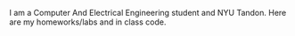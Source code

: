 I am a Computer And Electrical Engineering student and NYU Tandon. Here are my homeworks/labs and in class code.
